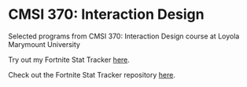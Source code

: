 # CMSI 370: Interaction Design
Selected programs from CMSI 370: Interaction Design course at Loyola Marymount University

Try out my Fortnite Stat Tracker [here](https://dmoini.github.io/fortnite/index.html).

Check out the Fortnite Stat Tracker repository [here](https://github.com/dmoini/fortnite-stat-tracker).